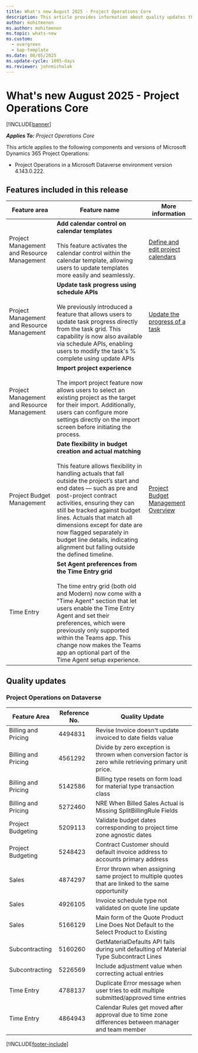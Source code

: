 ```yaml
---
title: What's new August 2025 - Project Operations Core
description: This article provides information about quality updates that are available in the August release of Microsoft Dynamics 365 Project Operations Core.
author: mohitmenon
ms.author: mohitmenon
ms.topic: whats-new
ms.custom:
  - evergreen
  - bap-template
ms.date: 08/05/2025
ms.update-cycle: 1095-days
ms.reviewer: johnmichalak
---
```


# What's new August 2025 - Project Operations Core

[!INCLUDE[banner](../../includes/banner.md)]

_**Applies To:** Project Operations Core_

This article applies to the following components and versions of Microsoft Dynamics 365 Project Operations:

- Project Operations in a Microsoft Dataverse environment version 4.143.0.222.

## Features included in this release

| **Feature area** | **Feature name** | **More information** |
| --- | --- | --- |
| Project Management and Resource Management |**Add calendar control on calendar templates** <br><br> This feature activates the calendar control within the calendar template, allowing users to update templates more easily and seamlessly.| [Define and edit project calendars](../../project-management/define-project-calendars.md) |
| Project Management and Resource Management |**Update task progress using schedule APIs** <br><br> We previously introduced a feature that allows users to update task progress directly from the task grid. This capability is now also available via schedule APIs, enabling users to modify the task's % complete using update APIs| [Update the progress of a task](../../project-management/update-progress-of-a-task.md) |
| Project Management and Resource Management |**Import project experience** <br><br> The import project feature now allows users to select an existing project as the target for their import. Additionally, users can configure more settings directly on the import screen before initiating the process.| |
| Project Budget Management |**Date flexibility in budget creation and actual matching** <br><br> This feature allows flexibility in handling actuals that fall outside the project’s start and end dates — such as pre and post-project contract activities, ensuring they can still be tracked against budget lines. Actuals that match all dimensions except for date are now flagged separately in budget line details, indicating alignment but falling outside the defined timeline.| [Project Budget Management Overview](../budget/projectbudgetmanagement.md)| 
| Time Entry | **Set Agent preferences from the Time Entry grid** <br><br> The time entry grid (both old and Modern) now come with a "Time Agent" section that let users enable the Time Entry Agent and set their preferences, which were previously only supported within the Teams app. This change now makes the Teams app an optional part of the Time Agent setup experience.|  |

## Quality updates

### Project Operations on Dataverse

| **Feature Area** | **Reference No.** | **Quality Update** |
| --- | --- | --- |
|Billing and Pricing|	4494831|	Revise Invoice doesn't update invoiced to date fields value|
|Billing and Pricing|	4561292|	Divide by zero exception is thrown when conversion factor is zero while retrieving primary unit price.|
|Billing and Pricing|	5142586|	Billing type resets on form load for material type transaction class|
|Billing and Pricing|	5272460|	NRE When Billed Sales Actual is Missing SplitBillingRule Fields|
|Project Budgeting|	5209113|	Validate budget dates corresponding to project time zone agnostic dates|
|Project Budgeting|	5248423|	Contract Customer should default invoice address to accounts primary address|
|Sales|	4874297|	Error thrown when assigning same project to multiple quotes that are linked to the same opportunity|
|Sales|	4926105|	Invoice schedule type not validated on quote line update|
|Sales|	5166129|	Main form of the Quote Product Line Does Not Default to the Select Product to Existing|
|Subcontracting|	5160260|	GetMaterialDefaults API fails during unit defaulting of Material Type Subcontract Lines|
|Subcontracting|	5226569|	Include adjustment value when correcting actual entries|
|Time Entry|	4788137|	Duplicate Error message when user tries to edit multiple submitted/approved time entries|
|Time Entry|	4864943|	Calendar Rules get moved after approval due to time zone differences between manager and team member|

[!INCLUDE[footer-include](../../includes/footer-banner.md)]
